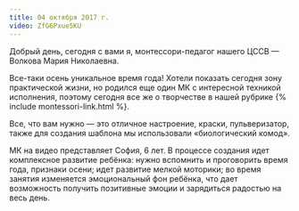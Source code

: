 ```yaml
---
title: 04 октября 2017 г.
video: ZfG6Pxue5KU
---
```

Добрый день, сегодня с вами я, монтессори-педагог нашего ЦССВ — Волкова Мария Николаевна.

Все-таки осень уникальное время года! Хотели показать сегодня зону практической жизни, но родился еще один МК
с интересной техникой исполнения, поэтому сегодня все же о творчестве в нашей рубрике
{% include montessori-link.html %}.

<!--more-->
Все, что вам нужно — это отличное настроение, краски, пульверизатор, также для создания шаблона мы использовали
«биологический комод».

МК на видео представляет София, 6 лет. В процессе создания идет комплексное развитие ребёнка: нужно вспомнить
и проговорить время года, признаки осени; идет развитие мелкой моторики; во время занятия изменяется эмоциональный фон
ребёнка, что дает возможность получить позитивные эмоции и зарядиться радостью на весь день.
